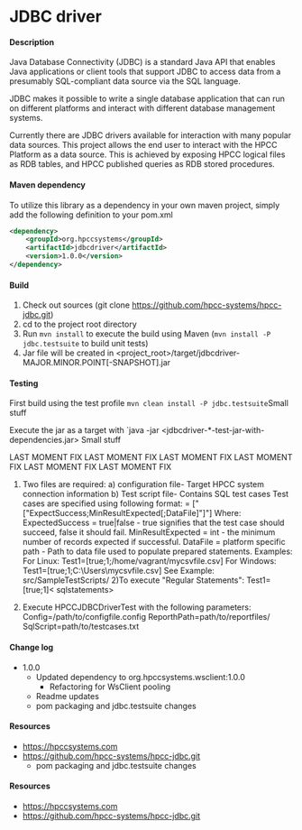 JDBC driver
=======================

#### Description
Java Database Connectivity (JDBC) is a standard Java API that enables Java applications or client tools that support JDBC to access data from a presumably SQL-compliant data source via the SQL language.

JDBC makes it possible to write a single database application that can run on different platforms and interact with different database management systems.

Currently there are JDBC drivers available for interaction with many popular data sources.  This project allows the end user to interact with the HPCC Platform as a data source.  This is achieved by exposing HPCC logical files as RDB tables, and HPCC published queries as RDB stored procedures.

#### Maven dependency
To utilize this library as a dependency in your own maven project, simply add the following definition to your pom.xml

```xml
<dependency>
	<groupId>org.hpccsystems</groupId>
	<artifactId>jdbcdriver</artifactId>
	<version>1.0.0</version>
</dependency>
```

#### Build

1. Check out sources (git clone https://github.com/hpcc-systems/hpcc-jdbc.git)
2. cd to the project root directory
3. Run `mvn install` to execute the build using Maven (`mvn install -P jdbc.testsuite` to build unit tests)
4. Jar file will be created in <project_root>/target/jdbcdriver-MAJOR.MINOR.POINT[-SNAPSHOT].jar

#### Testing
First build using the test profile
`mvn clean install -P jdbc.testsuite`Small stuff

Execute the jar as a target with
`java -jar <jdbcdriver-*-test-jar-with-dependencies.jar> <parameters>
Small stuff

LAST MOMENT FIX
LAST MOMENT FIX
LAST MOMENT FIX
LAST MOMENT FIX
LAST MOMENT FIX
LAST MOMENT FIX
1. Two files are required:
	a) configuration file- Target HPCC system connection information
	b) Test script file- Contains SQL test cases
		Test cases are specified using following format:
		= ["["ExpectSuccess;MinResultExpected[;DataFile]"]"]
		Where:
		ExpectedSuccess = true|false - true signifies that the test case should succeed, false it should fail.
		MinResultExpected = int - the minimum number of records expected if successful.
		DataFile = platform specific path - Path to data file used to populate prepared statements.
		Examples:
		For Linux: Test1=[true;1;/home/vagrant/mycsvfile.csv]
		For Windows: Test1=[true;1;C:\Users\mycsvfile.csv]
		See Example: src/SampleTestScripts/
2)To execute "Regular Statements":
Test1=[true;1]< sqlstatements>

2. Execute HPCCJDBCDriverTest with the following parameters:
	Config=/path/to/configfile.config
	ReporthPath=path/to/reportfiles/
	SqlScript=path/to/testcases.txt

#### Change log
- 1.0.0
  - Updated dependency to org.hpccsystems.wsclient:1.0.0
    - Refactoring for WsClient pooling
  - Readme updates
  - pom packaging and jdbc.testsuite changes

#### Resources
- https://hpccsystems.com
- https://github.com/hpcc-systems/hpcc-jdbc.git
  - pom packaging and jdbc.testsuite changes

#### Resources
- https://hpccsystems.com
- https://github.com/hpcc-systems/hpcc-jdbc.git

